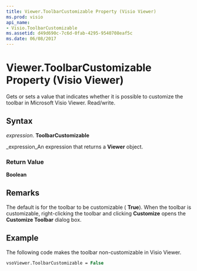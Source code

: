 ```yaml
---
title: Viewer.ToolbarCustomizable Property (Visio Viewer)
ms.prod: visio
api_name:
- Visio.ToolbarCustomizable
ms.assetid: d49d690c-7c6d-0fab-4295-9540708eaf5c
ms.date: 06/08/2017
---
```



# Viewer.ToolbarCustomizable Property (Visio Viewer)

Gets or sets a value that indicates whether it is possible to customize the toolbar in Microsoft Visio Viewer. Read/write.


## Syntax

 _expression_. **ToolbarCustomizable**

 _expression_An expression that returns a  **Viewer** object.


### Return Value

 **Boolean**


## Remarks

The default is for the toolbar to be customizable ( **True**). When the toolbar is customizable, right-clicking the toolbar and clicking  **Customize** opens the **Customize Toolbar** dialog box.


## Example

The following code makes the toolbar non-customizable in Visio Viewer.


```vb
vsoViewer.ToolbarCustomizable = False
```


